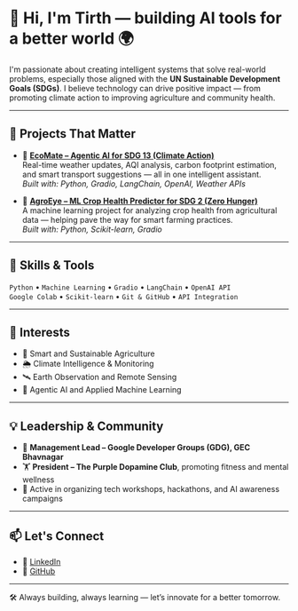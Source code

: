 # 👋 Hi, I'm Tirth — building AI tools for a better world 🌍

I'm passionate about creating intelligent systems that solve real-world problems, especially those aligned with the **UN Sustainable Development Goals (SDGs)**. I believe technology can drive positive impact — from promoting climate action to improving agriculture and community health.

---

## 🌱 Projects That Matter

- 🔗 [**EcoMate – Agentic AI for SDG 13 (Climate Action)**](https://github.com/TIRTHAVAIYA/EcoMate-Agentic-AI)  
  Real-time weather updates, AQI analysis, carbon footprint estimation, and smart transport suggestions — all in one intelligent assistant.  
  *Built with: Python, Gradio, LangChain, OpenAI, Weather APIs*

- 🔗 [**AgroEye – ML Crop Health Predictor for SDG 2 (Zero Hunger)**](https://github.com/TIRTHAVAIYA/AgroEye-ML-Crop-Health-Predictor)  
  A machine learning project for analyzing crop health from agricultural data — helping pave the way for smart farming practices.  
  *Built with: Python, Scikit-learn, Gradio*

---

## 🧠 Skills & Tools

`Python` • `Machine Learning` • `Gradio` • `LangChain` • `OpenAI API`  
`Google Colab` • `Scikit-learn` • `Git & GitHub` • `API Integration`

---

## 🚀 Interests

- 🌾 Smart and Sustainable Agriculture  
- 🌦️ Climate Intelligence & Monitoring  
- 🛰️ Earth Observation and Remote Sensing  
- 🧠 Agentic AI and Applied Machine Learning

---

## 💡 Leadership & Community

- 📌 **Management Lead – Google Developer Groups (GDG), GEC Bhavnagar**  
- 🏋️ **President – The Purple Dopamine Club**, promoting fitness and mental wellness  
- 🧩 Active in organizing tech workshops, hackathons, and AI awareness campaigns

---

## 📫 Let's Connect

- 🔗 [LinkedIn](https://www.linkedin.com/in/tirth-avaiya-58b017239)  
- 🧪 [GitHub](https://github.com/TIRTHAVAIYA)

---

🛠 Always building, always learning — let’s innovate for a better tomorrow.

